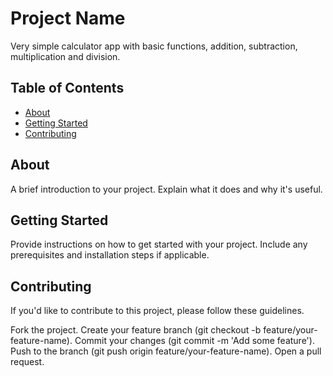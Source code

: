 # Project Name

Very simple calculator app with basic functions, addition, subtraction, multiplication and division.
## Table of Contents

- [About](#about)
- [Getting Started](#getting-started)
- [Contributing](#contributing)

## About

A brief introduction to your project. Explain what it does and why it's useful.

## Getting Started

Provide instructions on how to get started with your project. Include any prerequisites and installation steps if applicable.

## Contributing
If you'd like to contribute to this project, please follow these guidelines.

Fork the project.
Create your feature branch (git checkout -b feature/your-feature-name).
Commit your changes (git commit -m 'Add some feature').
Push to the branch (git push origin feature/your-feature-name).
Open a pull request.
